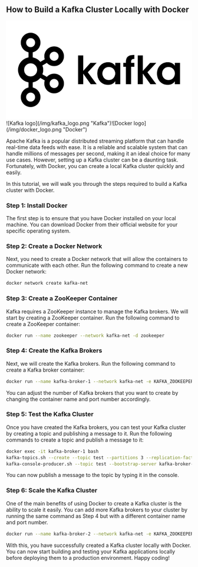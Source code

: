 ## How to Build a Kafka Cluster Locally with Docker

<img src="/img/kafka_logo.png" alt="kafka logo"/>
![Kafka logo](/img/kafka_logo.png "Kafka")![Docker logo](/img/docker_logo.png "Docker")

Apache Kafka is a popular distributed streaming platform that can handle real-time data feeds with ease. It is a reliable and scalable system that can handle millions of messages per second, making it an ideal choice for many use cases. However, setting up a Kafka cluster can be a daunting task. Fortunately, with Docker, you can create a local Kafka cluster quickly and easily.

In this tutorial, we will walk you through the steps required to build a Kafka cluster with Docker.

### Step 1: Install Docker

The first step is to ensure that you have Docker installed on your local machine. You can download Docker from their official website for your specific operating system.

### Step 2: Create a Docker Network

Next, you need to create a Docker network that will allow the containers to communicate with each other. Run the following command to create a new Docker network:

```sh
docker network create kafka-net
```
### Step 3: Create a ZooKeeper Container

Kafka requires a ZooKeeper instance to manage the Kafka brokers. We will start by creating a ZooKeeper container. Run the following command to create a ZooKeeper container:

```sh
docker run --name zookeeper --network kafka-net -d zookeeper
```

### Step 4: Create the Kafka Brokers

Next, we will create the Kafka brokers. Run the following command to create a Kafka broker container:

```sh
docker run --name kafka-broker-1 --network kafka-net -e KAFKA_ZOOKEEPER_CONNECT=zookeeper:2181 -e KAFKA_ADVERTISED_LISTENERS=PLAINTEXT://kafka-broker-1:9092 -d wurstmeister/kafka
```

You can adjust the number of Kafka brokers that you want to create by changing the container name and port number accordingly.

### Step 5: Test the Kafka Cluster

Once you have created the Kafka brokers, you can test your Kafka cluster by creating a topic and publishing a message to it. Run the following commands to create a topic and publish a message to it:

```sh
docker exec -it kafka-broker-1 bash
kafka-topics.sh --create --topic test --partitions 3 --replication-factor 1 --bootstrap-server kafka-broker-1:9092
kafka-console-producer.sh --topic test --bootstrap-server kafka-broker-1:9092
```

You can now publish a message to the topic by typing it in the console.

### Step 6: Scale the Kafka Cluster

One of the main benefits of using Docker to create a Kafka cluster is the ability to scale it easily. You can add more Kafka brokers to your cluster by running the same command as Step 4 but with a different container name and port number.

```sh
docker run --name kafka-broker-2 --network kafka-net -e KAFKA_ZOOKEEPER_CONNECT=zookeeper:2181 -e KAFKA_ADVERTISED_LISTENERS=PLAINTEXT://kafka-broker-2:9092 -d wurstmeister/kafka
```

With this, you have successfully created a Kafka cluster locally with Docker. You can now start building and testing your Kafka applications locally before deploying them to a production environment. Happy coding!
